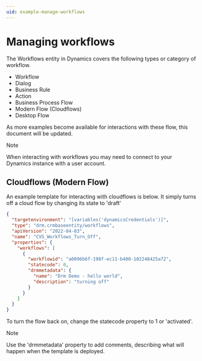 ```yaml
---
uid: example-manage-workflows
---
```


# Managing workflows

The Workflows entity in Dynamics covers the following types or category of workflow.

- Workflow
- Dialog
- Business Rule
- Action
- Business Process Flow
- Modern Flow (Cloudflows)
- Desktop Flow

As more examples become available for interactions with these flow, this document will be updated.

>[!NOTE]
>When interacting with workflows you may need to connect to your Dynamics instance with a user account.

## Cloudflows (Modern Flow)

An example template for interacting with cloudflows is below.  It simply turns off a cloud flow by changing
its state to 'draft'

```json
{
  "targetenvironment": "[variables('dynamicsCredentials')]",
  "type": "drm.crmbaseentity/workflows",
  "apiVersion": "2022-04-03",
  "name": "CVS_Workflows_Turn_Off",
  "properties": {
    "workflows": [
      {
        "workflowid": "a0096b6f-198f-ec11-b400-102248425a72",
        "statecode": 0,
        "drmmetadata": {
          "name": "Drm Demo - hello world",
          "description": "turning off"
        }
      }
    ]
  }
}
```

To turn the flow back on, change the statecode property to 1 or 'activated'.

>[!NOTE]
> Use the 'drmmetadata' property to add comments, describing what will happen when the template is deployed.